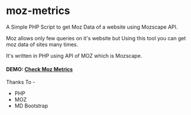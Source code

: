 # moz-metrics

A Simple PHP Script to get Moz Data of a website using Mozscape API.

Moz allows only few queries on it's website but Using this tool you can get moz data of sites many times.

It's written in PHP using API of MOZ which is Mozscape.

#### DEMO: [Check Moz Metrics](https://geekryptor.co/check-moz-metrics/)

Thanks To - 
* PHP
* MOZ
* MD Bootstrap
